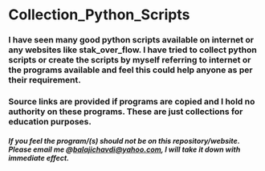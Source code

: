 # Collection_Python_Scripts

### I have seen many good python scripts available on internet or any websites like stak_over_flow. I have tried to collect python scripts or create the scripts by myself referring to internet or the programs available and feel this could help anyone as per their requirement.

### Source links are provided if programs are copied and I hold no authority on these programs. These are just collections for education purposes.

##### If you feel the program/(s) should not be on this repository/website. Please email me @balajichavdi@yahoo.com, I will take it down with immediate effect.
